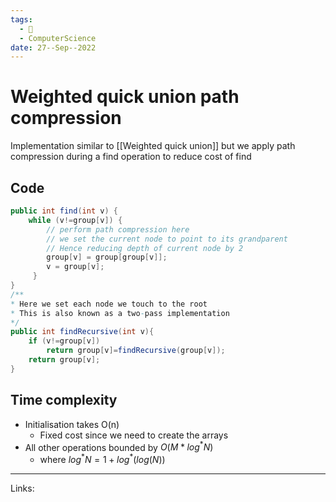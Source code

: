 ```yaml
---
tags:
  - 🌱
  - ComputerScience 
date: 27--Sep--2022
---
```


# Weighted quick union path compression

Implementation similar to [[Weighted quick union]] but we apply path compression during a find operation to reduce cost of find

## Code
```java
public int find(int v) {
    while (v!=group[v]) {
        // perform path compression here
        // we set the current node to point to its grandparent
        // Hence reducing depth of current node by 2
        group[v] = group[group[v]];
        v = group[v];
     }
}
/**
* Here we set each node we touch to the root
* This is also known as a two-pass implementation
*/
public int findRecursive(int v){
    if (v!=group[v])
        return group[v]=findRecursive(group[v]);
    return group[v];
}
```

## Time complexity
- Initialisation takes O(n)
    - Fixed cost since we need to create the arrays
- All other operations bounded by $O(M*log^*N)$
    - where $log^*N = 1 + log^*(log(N))$

---
Links: 